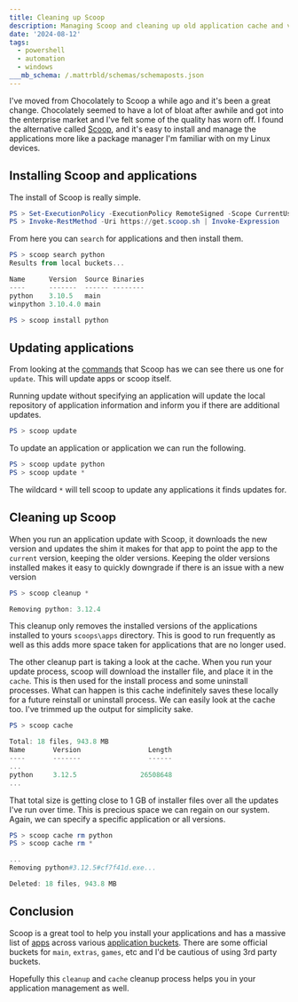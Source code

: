 ```yaml
---
title: Cleaning up Scoop
description: Managing Scoop and cleaning up old application cache and versions.
date: '2024-08-12'
tags:
  - powershell
  - automation
  - windows
___mb_schema: /.mattrbld/schemas/schemaposts.json
---
```


I've moved from Chocolately to Scoop a while ago and it's been a great change. Chocolately seemed to have a lot of bloat after awhile and got into the enterprise market and I've felt some of the quality has worn off. I found the alternative called [Scoop](https://scoop.sh/), and it's easy to install and manage the applications more like a package manager I'm familiar with on my Linux devices.

## Installing Scoop and applications

The install of Scoop is really simple.

```powershell
PS > Set-ExecutionPolicy -ExecutionPolicy RemoteSigned -Scope CurrentUser
PS > Invoke-RestMethod -Uri https://get.scoop.sh | Invoke-Expression
```

From here you can `search` for applications and then install them.

```powershell
PS > scoop search python
Results from local buckets...

Name      Version  Source Binaries
----      -------  ------ --------
python    3.10.5   main
winpython 3.10.4.0 main

PS > scoop install python
```

## Updating applications

From looking at the [commands](https://github.com/ScoopInstaller/Scoop/wiki/Commands) that Scoop has we can see there us one for `update`. This will update apps or scoop itself.

Running update without specifying an application will update the local repository of application information and inform you if there are additional updates.

```powershell
PS > scoop update
```

To update an application or application we can run the following.

```powershell
PS > scoop update python
PS > scoop update *
```

The wildcard `*` will tell scoop to update any applications it finds updates for.

## Cleaning up Scoop

When you run an application update with Scoop, it downloads the new version and updates the shim it makes for that app to point the app to the `current` version, keeping the older versions. Keeping the older versions installed makes it easy to quickly downgrade if there is an issue with a new version

```powershell
PS > scoop cleanup *

Removing python: 3.12.4
```

This cleanup only removes the installed versions of the applications installed to yours `scoops\apps` directory. This is good to run frequently as well as this adds more space taken for applications that are no longer used.

The other cleanup part is taking a look at the cache. When you run your update process, scoop will download the installer file, and place it in the `cache`. This is then used for the install process and some uninstall processes. What can happen is this cache indefinitely saves these locally for a future reinstall or uninstall process. We can easily look at the cache too. I've trimmed up the output for simplicity sake.

```powershell
PS > scoop cache

Total: 18 files, 943.8 MB
Name       Version                 Length
----       -------                 ------
...
python     3.12.5                26508648
...
```

That total size is getting close to 1 GB of installer files over all the updates I've run over time. This is precious space we can regain on our system. Again, we can specify a specific application or all versions.

```powershell
PS > scoop cache rm python
PS > scoop cache rm *

...
Removing python#3.12.5#cf7f41d.exe...

Deleted: 18 files, 943.8 MB
```

## Conclusion

Scoop is a great tool to help you install your applications and has a massive list of [apps](https://scoop.sh/#/apps) across various [application buckets](https://github.com/ScoopInstaller/Scoop?tab=readme-ov-file#known-application-buckets). There are some official buckets for `main`, `extras`, `games`, etc and I'd be cautious of using 3rd party buckets.

Hopefully this `cleanup` and `cache` cleanup process helps you in your application management as well.
